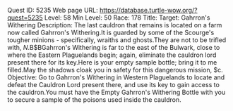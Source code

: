 Quest ID: 5235
Web page URL: https://database.turtle-wow.org/?quest=5235
Level: 58
Min Level: 50
Race: 178
Title: Target: Gahrron's Withering
Description: The last cauldron that remains is located on a farm now called Gahrron's Withering.It is guarded by some of the Scourge's tougher minions - specifically, wraiths and ghosts.They are not to be trifled with, $N.$B$BGahrron's Withering is far to the east of the Bulwark, close to where the Eastern Plaguelands begin; again, eliminate the cauldron lord present there for its key.Here is your empty sample bottle; bring it to me filled.May the shadows cloak you in safety for this dangerous mission, $c.
Objective: Go to Gahrron's Withering in Western Plaguelands to locate and defeat the Cauldron Lord present there, and use its key to gain access to the cauldron.You must have the Empty Gahrron's Withering Bottle with you to secure a sample of the poisons used inside the cauldron.
